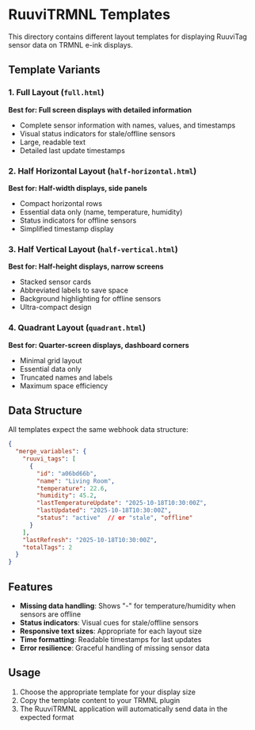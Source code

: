 # RuuviTRMNL Templates

This directory contains different layout templates for displaying RuuviTag sensor data on TRMNL e-ink displays.

## Template Variants

### 1. Full Layout (`full.html`)
**Best for: Full screen displays with detailed information**
- Complete sensor information with names, values, and timestamps
- Visual status indicators for stale/offline sensors
- Large, readable text
- Detailed last update timestamps

### 2. Half Horizontal Layout (`half-horizontal.html`)
**Best for: Half-width displays, side panels**
- Compact horizontal rows
- Essential data only (name, temperature, humidity)
- Status indicators for offline sensors
- Simplified timestamp display

### 3. Half Vertical Layout (`half-vertical.html`)
**Best for: Half-height displays, narrow screens**
- Stacked sensor cards
- Abbreviated labels to save space
- Background highlighting for offline sensors
- Ultra-compact design

### 4. Quadrant Layout (`quadrant.html`)
**Best for: Quarter-screen displays, dashboard corners**
- Minimal grid layout
- Essential data only
- Truncated names and labels
- Maximum space efficiency

## Data Structure

All templates expect the same webhook data structure:

```json
{
  "merge_variables": {
    "ruuvi_tags": [
      {
        "id": "a06bd66b",
        "name": "Living Room", 
        "temperature": 22.6,
        "humidity": 45.2,
        "lastTemperatureUpdate": "2025-10-18T10:30:00Z",
        "lastUpdated": "2025-10-18T10:30:00Z",
        "status": "active"  // or "stale", "offline"
      }
    ],
    "lastRefresh": "2025-10-18T10:30:00Z",
    "totalTags": 2
  }
}
```

## Features

- **Missing data handling**: Shows "-" for temperature/humidity when sensors are offline
- **Status indicators**: Visual cues for stale/offline sensors
- **Responsive text sizes**: Appropriate for each layout size
- **Time formatting**: Readable timestamps for last updates
- **Error resilience**: Graceful handling of missing sensor data

## Usage

1. Choose the appropriate template for your display size
2. Copy the template content to your TRMNL plugin
3. The RuuviTRMNL application will automatically send data in the expected format